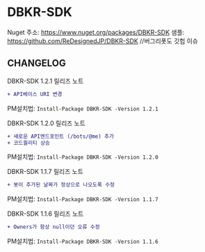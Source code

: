 # DBKR-SDK
Nuget 주소: https://www.nuget.org/packages/DBKR-SDK
샘플: https://github.com/ReDesignedJP/DBKR-SDK //버그리폿도 깃헙 이슈
## CHANGELOG

DBKR-SDK 1.2.1 릴리즈 노트
```diff
+ API베이스 URI 변경
```
PM설치법: ``Install-Package DBKR-SDK -Version 1.2.1``

DBKR-SDK 1.2.0 릴리즈 노트
```diff
+ 새로운 API엔드포인트 (/bots/@me) 추가
+ 코드퀄리티 상승
```
PM설치법: ``Install-Package DBKR-SDK -Version 1.2.0``

DBKR-SDK 1.1.7 릴리즈 노트
```diff
+ 봇이 추가된 날짜가 정상으로 나오도록 수정
```
PM설치법: ``Install-Package DBKR-SDK -Version 1.1.7``

DBKR-SDK 1.1.6 릴리즈 노트
```diff
+ Owners가 항상 null이던 오류 수정
```
PM설치법: ``Install-Package DBKR-SDK -Version 1.1.6``
